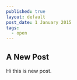 ```yaml
---
published: true
layout: default
post_date: 1 January 2015
tags: 
  - open
---
```


## A New Post

Hi this is new post.